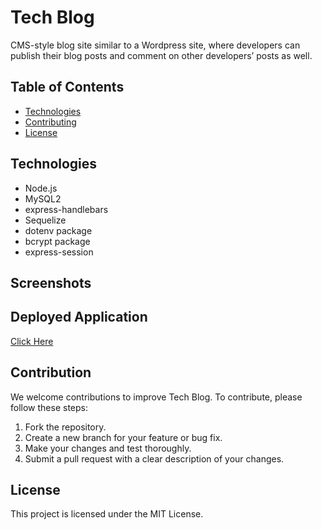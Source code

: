 # Tech Blog

CMS-style blog site similar to a Wordpress site, where developers can publish their blog posts and comment on other developers’ posts as well.

## Table of Contents

- [Technologies](#technologies)
- [Contributing](#contributing)
- [License](#license)

## Technologies

- Node.js
- MySQL2
- express-handlebars
- Sequelize
- dotenv package
- bcrypt package
- express-session

## Screenshots

## Deployed Application

[Click Here](https://tech-blog-andreirw-da0f94f57f8a.herokuapp.com/)

## Contribution

We welcome contributions to improve Tech Blog. To contribute, please follow these steps:

1. Fork the repository.
2. Create a new branch for your feature or bug fix.
3. Make your changes and test thoroughly.
4. Submit a pull request with a clear description of your changes.

## License

This project is licensed under the MIT License.
